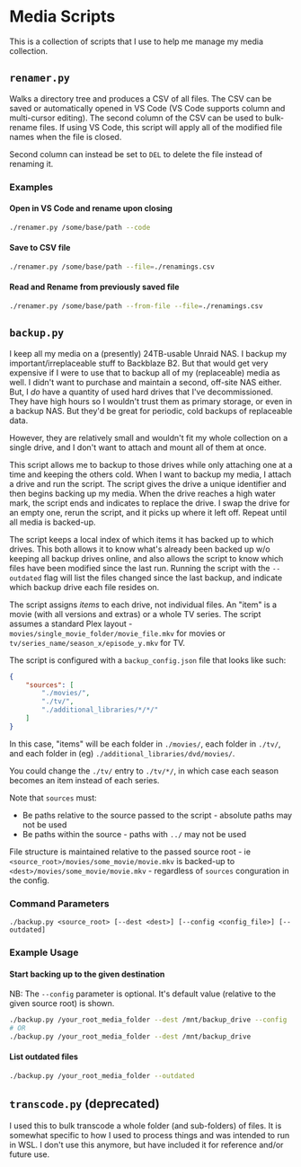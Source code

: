 
# Media Scripts

This is a collection of scripts that I use to help me manage my media collection.


## `renamer.py`

Walks a directory tree and produces a CSV of all files. The CSV can be saved or automatically opened in VS Code (VS Code supports column and multi-cursor editing). The second column of the CSV can be used to bulk-rename files.
If using VS Code, this script will apply all of the modified file names when the file is closed.

Second column can instead be set to `DEL` to delete the file instead of renaming it.

### Examples

#### Open in VS Code and rename upon closing
```sh
./renamer.py /some/base/path --code
```

#### Save to CSV file
```sh
./renamer.py /some/base/path --file=./renamings.csv
```

#### Read and Rename from previously saved file
```sh
./renamer.py /some/base/path --from-file --file=./renamings.csv
```


## `backup.py`

I keep all my media on a (presently) 24TB-usable Unraid NAS. I backup my important/irreplaceable stuff to Backblaze B2. But that would get very expensive if I were to use that to backup all of my (replaceable) media as well. I didn't want to purchase and maintain a second, off-site NAS either. But, I _do_ have a quantity of used hard drives that I've decommissioned. They have high hours so I wouldn't trust them as primary storage, or even in a backup NAS. But they'd be great for periodic, cold backups of replaceable data.

However, they are relatively small and wouldn't fit my whole collection on a single drive, and I don't want to attach and mount all of them at once.

This script allows me to backup to those drives while only attaching one at a time and keeping the others cold. When I want to backup my media, I attach a drive and run the script. The script gives the drive a unique identifier and then begins backing up my media. When the drive reaches a high water mark, the script ends and indicates to replace the drive. I swap the drive for an empty one, rerun the script, and it picks up where it left off. Repeat until all media is backed-up.

The script keeps a local index of which items it has backed up to which drives. This both allows it to know what's already been backed up w/o keeping all backup drives online, and also allows the script to know which files have been modified since the last run. Running the script with the `--outdated` flag will list the files changed since the last backup, and indicate which backup drive each file resides on.

The script assigns _items_ to each drive, not individual files. An "item" is a movie (with all versions and extras) or a whole TV series. The script assumes a standard Plex layout - `movies/single_movie_folder/movie_file.mkv` for movies or `tv/series_name/season_x/episode_y.mkv` for TV.

The script is configured with a `backup_config.json` file that looks like such:
```json
{
    "sources": [
        "./movies/",
        "./tv/",
        "./additional_libraries/*/*/"
    ]
}
```
In this case, "items" will be each folder in `./movies/`, each folder in `./tv/`, and each folder in (eg) `./additional_libraries/dvd/movies/`.

You could change the `./tv/` entry to `./tv/*/`, in which case each season becomes an item instead of each series.

Note that `sources` must:
- Be paths relative to the source passed to the script - absolute paths may not be used
- Be paths within the source - paths with `../` may not be used

File structure is maintained relative to the passed source root - ie `<source_root>/movies/some_movie/movie.mkv` is backed-up to `<dest>/movies/some_movie/movie.mkv` - regardless of `sources` conguration in the config.

### Command Parameters
```
./backup.py <source_root> [--dest <dest>] [--config <config_file>] [--outdated]
```

### Example Usage

#### Start backing up to the given destination
NB: The `--config` parameter is optional. It's default value (relative to the given source root) is shown.
```sh
./backup.py /your_root_media_folder --dest /mnt/backup_drive --config ./backup_config.json
# OR
./backup.py /your_root_media_folder --dest /mnt/backup_drive
```

#### List outdated files
```sh
./backup.py /your_root_media_folder --outdated
```


## `transcode.py` (deprecated)

I used this to bulk transcode a whole folder (and sub-folders) of files. It is somewhat specific to how I used to process things and was intended to run in WSL. I don't use this anymore, but have included it for reference and/or future use.
